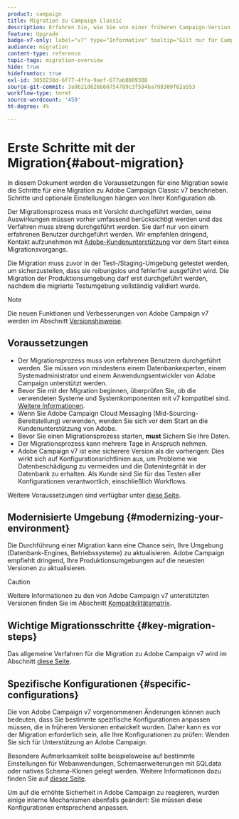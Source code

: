 ```yaml
---
product: campaign
title: Migration zu Campaign Classic
description: Erfahren Sie, wie Sie von einer früheren Campaign-Version zu Campaign Classic migrieren
feature: Upgrade
badge-v7-only: label="v7" type="Informative" tooltip="Gilt nur für Campaign Classic v7"
audience: migration
content-type: reference
topic-tags: migration-overview
hide: true
hidefromtoc: true
exl-id: 3050238d-6f77-4ffa-9aef-677ab8009388
source-git-commit: 3a9b21d626b60754789c3f594ba798309f62a553
workflow-type: tm+mt
source-wordcount: '459'
ht-degree: 4%

---
```


# Erste Schritte mit der Migration{#about-migration}



In diesem Dokument werden die Voraussetzungen für eine Migration sowie die Schritte für eine Migration zu Adobe Campaign Classic v7 beschrieben. Schritte und optionale Einstellungen hängen von Ihrer Konfiguration ab.

Der Migrationsprozess muss mit Vorsicht durchgeführt werden, seine Auswirkungen müssen vorher umfassend berücksichtigt werden und das Verfahren muss streng durchgeführt werden. Sie darf nur von einem erfahrenen Benutzer durchgeführt werden. Wir empfehlen dringend, Kontakt aufzunehmen mit [Adobe-Kundenunterstützung](https://helpx.adobe.com/de/enterprise/admin-guide.html/enterprise/using/support-for-experience-cloud.ug.html) vor dem Start eines Migrationsvorgangs.

Die Migration muss zuvor in der Test-/Staging-Umgebung getestet werden, um sicherzustellen, dass sie reibungslos und fehlerfrei ausgeführt wird. Die Migration der Produktionsumgebung darf erst durchgeführt werden, nachdem die migrierte Testumgebung vollständig validiert wurde.

>[!NOTE]
>
>Die neuen Funktionen und Verbesserungen von Adobe Campaign v7 werden im Abschnitt [Versionshinweise](../../rn/using/latest-release.md).


## Voraussetzungen

* Der Migrationsprozess muss von erfahrenen Benutzern durchgeführt werden. Sie müssen von mindestens einem Datenbankexperten, einem Systemadministrator und einem Anwendungsentwickler von Adobe Campaign unterstützt werden.
* Bevor Sie mit der Migration beginnen, überprüfen Sie, ob die verwendeten Systeme und Systemkomponenten mit v7 kompatibel sind. [Weitere Informationen](../../rn/using/compatibility-matrix.md).
* Wenn Sie Adobe Campaign Cloud Messaging (Mid-Sourcing-Bereitstellung) verwenden, wenden Sie sich vor dem Start an die Kundenunterstützung von Adobe.
* Bevor Sie einen Migrationsprozess starten, **must** Sichern Sie Ihre Daten.
* Der Migrationsprozess kann mehrere Tage in Anspruch nehmen.
* Adobe Campaign v7 ist eine sicherere Version als die vorherigen: Dies wirkt sich auf Konfigurationsrichtlinien aus, um Probleme wie Datenbeschädigung zu vermeiden und die Datenintegrität in der Datenbank zu erhalten. Als Kunde sind Sie für das Testen aller Konfigurationen verantwortlich, einschließlich Workflows.

Weitere Voraussetzungen sind verfügbar unter [diese Seite](../../migration/using/before-starting-migration.md).


## Modernisierte Umgebung {#modernizing-your-environment}

Die Durchführung einer Migration kann eine Chance sein, Ihre Umgebung (Datenbank-Engines, Betriebssysteme) zu aktualisieren. Adobe Campaign empfiehlt dringend, Ihre Produktionsumgebungen auf die neuesten Versionen zu aktualisieren.

>[!CAUTION]
>
>Weitere Informationen zu den von Adobe Campaign v7 unterstützten Versionen finden Sie im Abschnitt [Kompatibilitätsmatrix](../../rn/using/compatibility-matrix.md).

## Wichtige Migrationsschritte {#key-migration-steps}

Das allgemeine Verfahren für die Migration zu Adobe Campaign v7 wird im Abschnitt [diese Seite](../../migration/using/before-starting-migration.md).


## Spezifische Konfigurationen {#specific-configurations}

Die von Adobe Campaign v7 vorgenommenen Änderungen können auch bedeuten, dass Sie bestimmte spezifische Konfigurationen anpassen müssen, die in früheren Versionen entwickelt wurden. Daher kann es vor der Migration erforderlich sein, alle Ihre Konfigurationen zu prüfen: Wenden Sie sich für Unterstützung an Adobe Campaign.

Besondere Aufmerksamkeit sollte beispielsweise auf bestimmte Einstellungen für Webanwendungen, Schemaerweiterungen mit SQLdata oder natives Schema-Klonen gelegt werden. Weitere Informationen dazu finden Sie auf [dieser Seite](../../migration/using/configuring-your-platform.md).

Um auf die erhöhte Sicherheit in Adobe Campaign zu reagieren, wurden einige interne Mechanismen ebenfalls geändert: Sie müssen diese Konfigurationen entsprechend anpassen.

